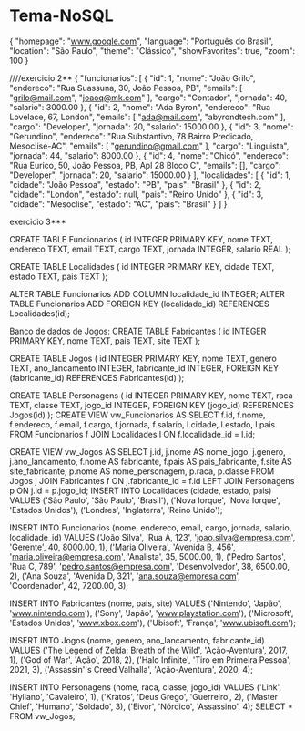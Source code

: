 # Tema-NoSQL
{
  "homepage": "www.google.com",
  "language": "Português do Brasil",
  "location": "São Paulo",
  "theme": "Clássico",
  "showFavorites": true,
  "zoom": 100
}

////exercicio 2**
{
"funcionarios": [
{
"id": 1,
"nome": "João Grilo",
"endereco": "Rua Suassuna, 30, João Pessoa, PB",
"emails": [
"grilo@mail.com",
"joaoq@mk.com"
],
"cargo": "Contador",
"jornada": 40,
"salario": 3000.00
},
{
"id": 2,
"nome": "Ada Byron",
"endereco": "Rua Lovelace, 67, London",
"emails": [
"ada@mail.com",
"abyrondtech.com"
],
"cargo": "Developer",
"jornada": 20,
"salario": 15000.00
},
{
"id": 3,
"nome": "Gerundino",
"endereco": "Rua Substantivo, 78 Bairro Predicado, Mesoclise-AC",
"emails": [
"gerundino@gmail.com"
],
"cargo": "Linguista",
"jornada": 44,
"salario": 8000.00
},
{
"id": 4,
"nome": "Chicó",
"endereco": "Rua Eurico, 50, João Pessoa, PB, Apl 28 Bloco C",
"emails": [],
"cargo": "Developer",
"jornada": 20,
"salario": 15000.00
}
],
"localidades": [
{
"id": 1,
"cidade": "João Pessoa",
"estado": "PB",
"pais": "Brasil"
},
{
"id": 2,
"cidade": "London",
"estado": null,
"pais": "Reino Unido"
},
{
"id": 3,
"cidade": "Mesoclise",
"estado": "AC",
"pais": "Brasil"
}
]
}


exercicio 3***

CREATE TABLE Funcionarios (
id INTEGER PRIMARY KEY,
nome TEXT,
endereco TEXT,
email TEXT,
cargo TEXT,
jornada INTEGER,
salario REAL
);

CREATE TABLE Localidades (
id INTEGER PRIMARY KEY,
cidade TEXT,
estado TEXT,
pais TEXT
);

ALTER TABLE Funcionarios
ADD COLUMN localidade_id INTEGER;
ALTER TABLE Funcionarios
ADD FOREIGN KEY (localidade_id) REFERENCES Localidades(id);

Banco de dados de Jogos:
CREATE TABLE Fabricantes (
id INTEGER PRIMARY KEY,
nome TEXT,
pais TEXT,
site TEXT
);

CREATE TABLE Jogos (
id INTEGER PRIMARY KEY,
nome TEXT,
genero TEXT,
ano_lancamento INTEGER,
fabricante_id INTEGER,
FOREIGN KEY (fabricante_id) REFERENCES Fabricantes(id)
);

CREATE TABLE Personagens (
id INTEGER PRIMARY KEY,
nome TEXT,
raca TEXT,
classe TEXT,
jogo_id INTEGER,
FOREIGN KEY (jogo_id) REFERENCES Jogos(id)
);
CREATE VIEW vw_Funcionarios AS
SELECT
f.id,
f.nome,
f.endereco,
f.email,
f.cargo,
f.jornada,
f.salario,
l.cidade,
l.estado,
l.pais
FROM Funcionarios f
JOIN Localidades l ON f.localidade_id = l.id;

CREATE VIEW vw_Jogos AS
SELECT
j.id,
j.nome AS nome_jogo,
j.genero,
j.ano_lancamento,
f.nome AS fabricante,
f.pais AS pais_fabricante,
f.site AS site_fabricante,
p.nome AS nome_personagem,
p.raca,
p.classe
FROM Jogos j
JOIN Fabricantes f ON j.fabricante_id = f.id
LEFT JOIN Personagens p ON j.id = p.jogo_id;
INSERT INTO Localidades (cidade, estado, pais) VALUES
('São Paulo', 'São Paulo', 'Brasil'),
('Nova Iorque', 'Nova Iorque', 'Estados Unidos'),
('Londres', 'Inglaterra', 'Reino Unido');

INSERT INTO Funcionarios (nome, endereco, email, cargo, jornada, salario, localidade_id) VALUES
('João Silva', 'Rua A, 123', 'joao.silva@empresa.com', 'Gerente', 40, 8000.00, 1),
('Maria Oliveira', 'Avenida B, 456', 'maria.oliveira@empresa.com', 'Analista', 35, 5000.00, 1),
('Pedro Santos', 'Rua C, 789', 'pedro.santos@empresa.com', 'Desenvolvedor', 38, 6500.00, 2),
('Ana Souza', 'Avenida D, 321', 'ana.souza@empresa.com', 'Coordenador', 42, 7200.00, 3);

INSERT INTO Fabricantes (nome, pais, site) VALUES
('Nintendo', 'Japão', 'www.nintendo.com'),
('Sony', 'Japão', 'www.playstation.com'),
('Microsoft', 'Estados Unidos', 'www.xbox.com'),
('Ubisoft', 'França', 'www.ubisoft.com');

INSERT INTO Jogos (nome, genero, ano_lancamento, fabricante_id) VALUES
('The Legend of Zelda: Breath of the Wild', 'Ação-Aventura', 2017, 1),
('God of War', 'Ação', 2018, 2),
('Halo Infinite', 'Tiro em Primeira Pessoa', 2021, 3),
('Assassin''s Creed Valhalla', 'Ação-Aventura', 2020, 4);

INSERT INTO Personagens (nome, raca, classe, jogo_id) VALUES
('Link', 'Hyliano', 'Cavaleiro', 1),
('Kratos', 'Deus Grego', 'Guerreiro', 2),
('Master Chief', 'Humano', 'Soldado', 3),
('Eivor', 'Nórdico', 'Assassino', 4);
SELECT * FROM vw_Jogos;
